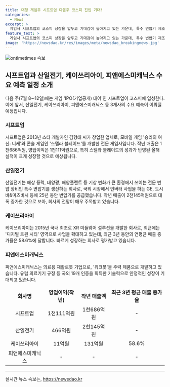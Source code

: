 ```yaml
---
title: 대형 게임주 시프트업 다음주 코스피 진입 기대!
categories:
  - News
excerpt: >
  게임사 시프트업의 코스피 상장을 앞두고 기대감이 높아지고 있는 가운데, 특수 변압기 제조사 산일전기와 확장현실 소프트웨어 업체 케이쓰리아이, 의료용 재활로봇 기업 피앤에스미캐닉스의 다음 주 수요 예측에 관심이 모아지고 있다. 각 기업의 특징과 성과를 통해 시장에 미치는 영향을 유의미하게 분석하였다. 클릭해서 더 알아보기!
feature_text: >
  게임사 시프트업의 코스피 상장을 앞두고 기대감이 높아지고 있는 가운데, 특수 변압기 제조사 산일전기와 확장현실 소프트웨어 업체 케이쓰리아이, 의료용 재활로봇 기업 피앤에스미캐닉스의 다음 주 수요 예측에 관심이 모아지고 있다. 각 기업의 특징과 성과를 통해 시장에 미치는 영향을 유의미하게 분석하였다. 클릭해서 더 알아보기!
image: 'https://newsdao.kr/res/images/meta/newsdao_breakingnews.jpg'
---
```


<p><img src="https://newsdao.kr/res/images/meta/newsdao_breakingnews.jpg" alt="ontimetimes 속보" /></p>

<h2 data-ke-size="size26">시프트업과 산일전기, 케이쓰리아이, 피앤에스미캐닉스 수요 예측 일정 소개</h2>

<p data-ke-size="size16">다음 주(7월 8∼12일)에는 게임 'IPO(기업공개) 대어'인 시프트업이 코스피에 입성한다. 이에 앞서, 산일전기, 케이쓰리아이, 피앤에스미캐닉스 등 3개사의 수요 예측이 이뤄질 예정입니다.</p>

<h3>시프트업</h3>

<p data-ke-size="size16">시프트업은 2013년 스타 개발자인 김형태 씨가 창업한 업체로, 모바일 게임 '승리의 여신: 니케'와 콘솔 게임인 '스텔라 블레이드'를 개발한 전문 게임사입니다. 작년 매출은 1천686억원, 영업이익은 1천111억원으로, 특히 스텔라 블레이드의 성과가 반영된 올해 실적이 크게 성장할 것으로 예상됩니다.</p>

<h3>산일전기</h3>

<p data-ke-size="size16">산일전기는 해상 풍력, 태양광, 해양플랜트 등 기상 변화가 큰 환경에서 쓰이는 전문 변압 장비인 특수 변압기를 생산하는 회사로, 국외 시장에서 인버터 사업을 하는 GE, 도시바&미츠비시 등에 25년 동안 변압기를 공급했습니다. 작년 매출이 2천145억원으로 대폭 증가한 것으로 보아, 회사의 전망이 매우 주목받고 있습니다.</p>

<h3>케이쓰리아이</h3>

<p data-ke-size="size16">케이쓰리아이는 2015년 국내 최초로 XR 미들웨어 설루션을 개발한 회사로, 최근에는 '디지털 트윈 시티' 영역으로 사업을 확대하고 있는데, 최근 3년 동안의 연평균 매출 증가율은 58.6%에 달합니다. 빠르게 성장하는 회사로 평가받고 있습니다.</p>

<h3>피앤에스미캐닉스</h3>

<p data-ke-size="size16">피앤에스미캐닉스는 의료용 재활로봇 기업으로, '워크봇'을 주력 제품으로 개발하고 있습니다. 유럽 의료기기 규정 등 국외 19개 인증을 획득한 기술력으로 안정적인 성장이 기대되고 있습니다.</p>

<table>
    <thead>
        <tr></tr>
    </thead>
    <tbody>
        <tr>
            <td style="text-align: center; height: 17px;"><b>회사명</b></td>
            <td style="text-align: center; height: 17px;"><b>영업이익(작년)</b></td>
            <td style="text-align: center; height: 17px;"><b>작년 매출액</b></td>
            <td style="text-align: center; height: 17px;"><b>최근 3년 평균 매출 증가율</b></td>
        </tr>
        <tr>
            <td style="text-align: center; height: 17px;">시프트업</td>
            <td style="text-align: center; height: 17px;">1천111억원</td>
            <td style="text-align: center; height: 17px;">1천686억원</td>
            <td style="text-align: center; height: 17px;">-</td>
        </tr>
        <tr>
            <td style="text-align: center; height: 17px;">산일전기</td>
            <td style="text-align: center; height: 17px;">466억원</td>
            <td style="text-align: center; height: 17px;">2천145억원</td>
            <td style="text-align: center; height: 17px;">-</td>
        </tr>
        <tr>
            <td style="text-align: center; height: 17px;">케이쓰리아이</td>
            <td style="text-align: center; height: 17px;">11억원</td>
            <td style="text-align: center; height: 17px;">131억원</td>
            <td style="text-align: center; height: 17px;">58.6%</td>
        </tr>
        <tr>
            <td style="text-align: center; height: 17px;">피앤에스미캐닉스</td>
            <td style="text-align: center; height: 17px;">-</td>
            <td style="text-align: center; height: 17px;">-</td>
            <td style="text-align: center; height: 17px;">-</td>
        </tr>
    </tbody>
</table>

<p><hr></p>
실시간 뉴스 속보는, <a href="https://newsdao.kr" rel="dofollow">https://newsdao.kr</a>


